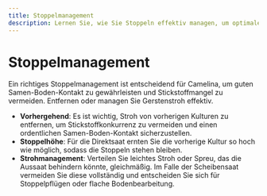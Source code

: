 ```yaml
---
title: Stoppelmanagement
description: Lernen Sie, wie Sie Stoppeln effektiv managen, um optimales Wachstum und Ertrag von Camelina zu gewährleisten.
---
```

# Stoppelmanagement

Ein richtiges Stoppelmanagement ist entscheidend für Camelina, um guten Samen-Boden-Kontakt zu gewährleisten und Stickstoffmangel zu vermeiden. Entfernen oder managen Sie Gerstenstroh effektiv.

- **Vorhergehend**: Es ist wichtig, Stroh von vorherigen Kulturen zu entfernen, um Stickstoffkonkurrenz zu vermeiden und einen ordentlichen Samen-Boden-Kontakt sicherzustellen.
- **Stoppelhöhe**: Für die Direktsaat ernten Sie die vorherige Kultur so hoch wie möglich, sodass die Stoppeln stehen bleiben.
- **Strohmanagement**: Verteilen Sie leichtes Stroh oder Spreu, das die Aussaat behindern könnte, gleichmäßig. Im Falle der Scheibensaat vermeiden Sie diese vollständig und entscheiden Sie sich für Stoppelpflügen oder flache Bodenbearbeitung.